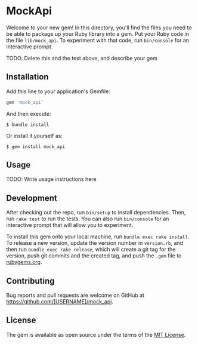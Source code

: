 # MockApi

Welcome to your new gem! In this directory, you'll find the files you need to be able to package up your Ruby library into a gem. Put your Ruby code in the file `lib/mock_api`. To experiment with that code, run `bin/console` for an interactive prompt.

TODO: Delete this and the text above, and describe your gem

## Installation

Add this line to your application's Gemfile:

```ruby
gem 'mock_api'
```

And then execute:

    $ bundle install

Or install it yourself as:

    $ gem install mock_api

## Usage

TODO: Write usage instructions here

## Development

After checking out the repo, run `bin/setup` to install dependencies. Then, run `rake test` to run the tests. You can also run `bin/console` for an interactive prompt that will allow you to experiment.

To install this gem onto your local machine, run `bundle exec rake install`. To release a new version, update the version number in `version.rb`, and then run `bundle exec rake release`, which will create a git tag for the version, push git commits and the created tag, and push the `.gem` file to [rubygems.org](https://rubygems.org).

## Contributing

Bug reports and pull requests are welcome on GitHub at https://github.com/[USERNAME]/mock_api.

## License

The gem is available as open source under the terms of the [MIT License](https://opensource.org/licenses/MIT).
